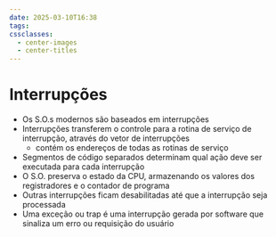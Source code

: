 ```yaml
---
date: 2025-03-10T16:38
tags: 
cssclasses:
  - center-images
  - center-titles
---
```

# Interrupções

- Os S.O.s modernos são baseados em interrupções
- Interrupções transferem o controle para a rotina de serviço de interrupção, através do vetor de interrupções
	- contém os endereços de todas as rotinas de serviço
- Segmentos de código separados determinam qual ação deve ser executada para cada interrupção
- O S.O. preserva o estado da CPU, armazenando os valores dos registradores e o contador de programa
- Outras interrupções ficam desabilitadas até que a interrupção seja processada
- Uma exceção ou trap é uma interrupção gerada por software que sinaliza um erro ou requisição do usuário
